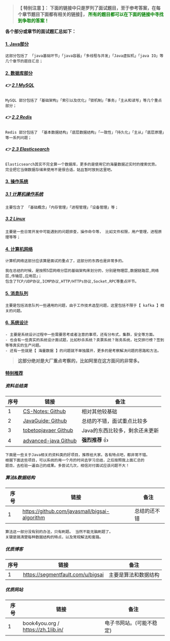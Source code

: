 
> **【 特别注意 】： 下面的链接中只是罗列了面试题目，至于参考答案，在每个章节题目下面都有相关的链接🔗， <font color=green>所有的题目都可以在下面的链接中寻找到争取的答案！</font>**

**各个部分或章节的面试题汇总如下：** 

####  [1. Java部分](https://github.com/geekibli/java-interview/blob/main/mds/Java.md)
```
这部分包括了 「java基础环节」「java容器」「多线程与并发」「Java虚拟机」「java IO」等几个章节的题目汇总；
```
#### [2. 数据库部分]()
##### 👉  [2.1 MySQL](https://github.com/geekibli/java-interview/blob/main/mds/MySQL.md)  
```
MySQL 部分包括了「基础架构」「索引以及优化」「锁机制」「事务」「主从和读写」等几个重点部分；
```
##### 👉  [2.2 Redis](https://github.com/geekibli/java-interview/blob/main/mds/Redis.md)
```
Redis 部分包括了 「基本数据结构」「底层数据结构」「一致性」「持久化」「主从」「底层原理」等一系列问题；
```
##### 👉 [2.3 Elasticsearch](https://github.com/geekibli/java-interview/blob/main/mds/Elasticsearch.md)
```
Elasticsearch其实不完全算一个数据库，更多的是使用它的海量数据近实时的搜索优势。
完全把它当做数据存储来使用不是很合适，姑且暂时放到这里吧。
```
#### [3. 操作系统](https://github.com/geekibli/java-interview/blob/main/mds/Computer%20OS.md)
##### [3.1 计算机操作系统](https://github.com/geekibli/java-interview/blob/main/mds/Computer%20OS.md)
```
主要包含了 「基础概念」「内存管理」「进程管理」「设备管理」等；
```
##### [3.2 Linux](https://github.com/geekibli/java-interview/blob/main/mds/Computer%20OS.md)
```
主要是一些日常开发中可能遇到的问题排查，操作命令等， 比如文件权限，用户管理，进程原理等等；
```
#### [4. 计算机网络](https://github.com/geekibli/java-interview/blob/main/mds/Computer%20Network.md)
```
计算机网络这部分应该算是面试的重点了，这部分的东西也是非常多的。  

我在总结的时候，是按照5层网络分层的基础架构来划分的，分别是物理层,数据链路层,网络层,传输层,应用层」；
包含了TCP/UDP协议,ICMP协议,HTTP/HTTPs协议,Socket,RPC等重点环节。
```
#### [5. 消息队列](https://github.com/geekibli/java-interview/blob/main/mds/Message%20Queue.md)
```
主要是包括消息队列一些通用的问题，由于工作技术选型问题，这里包括不限于【 kafka 】相关的问题。
```
#### [6. 系统设计](https://github.com/geekibli/java-interview/blob/main/mds/System%20Design.md)
```
- 主要是系统设计过程中一些需要思考或者注意的事项，还有分布式，集群，安全等方面。  
- 也会有一些真实的系统设计面试题，比如秒杀系统？卖票系统？账务系统，社交排行榜？签到等等真实的生产问题。 
- 还有一些就是【 海量数据 】的问题就不单独展开，更多的是考察解决问题的思路和方法。
```
> **这部分绝对是大厂重点考察的，比如阿里在这方面问的非常多。**

#### [特别推荐](#)

##### 资料总结类

| 序号| 链接 | 备注 | 
| ---- | ---- | ---- | 
| 1 | [CS-Notes: Github](https://github.com/CyC2018/CS-Notes) | 相对其他较基础 |
| 2 | [JavaGuide: Github](https://github.com/Snailclimb/JavaGuide) | 总结的不错，面试重点比较多|
|3 | [tobetopjavaer Github](http://hollischuang.gitee.io/tobetopjavaer/#/) | Java的东西比较多，剩余还未更新|
|4 |  [advanced-java Github](https://github.com/doocs/advanced-java)  | **强烈推荐** 👍 |


```
下面是一些关于Java相关的资料类的好项目，推荐给大家。各有特点吧，都非常不错。
根据下面这些项目，可以系统的用一个月的时间去学习总结，之后按照我上面汇总的
题目，去检验一遍自己的成果。多尝试几次，相信对付面试应该问题不大！
```

##### 算法&数据结构

|  序号 |  链接   |  备注  | 
| ---- | ---- | ---- | 
| 1 | https://github.com/javasmall/bigsai-algorithm | 总结的还不错 |

```
算法这一部分没有别的办法，只有刷题。 当然不能无脑刷题了。
关键是搞清楚每种数据结构的特点，以及常规解法和套路。
```


##### 优质博客

|  序号 |  链接   |  备注  | 
| ---- | ---- | ---- | 
| 1 | https://segmentfault.com/u/bigsai | 主要是算法和数据结构 |

##### 优质网站

|  序号 |  链接   |  备注  | 
| ---- | ---- | ---- | 
| 1 | book4you.org / https://zh.1lib.in/| 电子书网站。(可能不稳定)  | 








